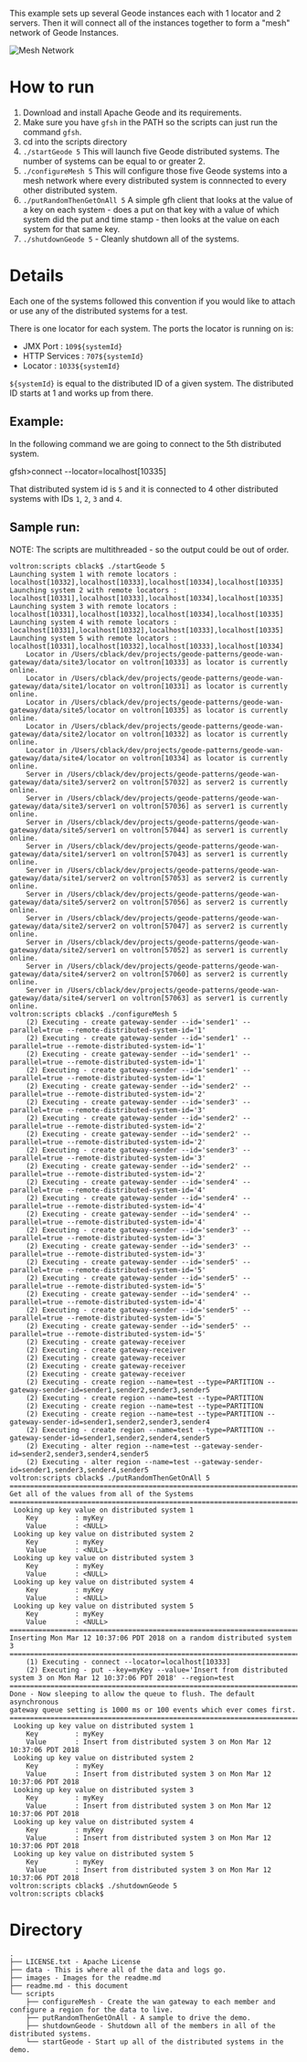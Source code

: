 This example sets up several Geode instances each with 1 locator and 2 servers.   Then it will connect all of the instances together to form a "mesh" network of Geode Instances.  

![Mesh Network](images/multisite-topology-parallel.png)


# How to run

1. Download and install Apache Geode and its requirements.
2. Make sure you have `gfsh` in the PATH so the scripts can just run the command `gfsh`.
3. cd into the scripts directory
3. `./startGeode 5`  This will launch five Geode distributed systems.   The number of systems can be equal to or greater 2.
4. `./configureMesh 5`  This will configure those five Geode systems into a mesh network where every distributed system is connnected to every other distributed system.
5. `./putRandomThenGetOnAll 5`  A simple gfh client that looks at the value of a key on each system - does a put on that key with a value of which system did the put and time stamp - then looks at the value on each system for that same key.
6. `./shutdownGeode 5` - Cleanly shutdown all of the systems.

# Details

Each one of the systems followed this convention if you would like to attach or use any of the distributed systems for a test.

There is one locator for each system.   The ports the locator is running on is:

* JMX Port : `109${systemId}`
* HTTP Services : `707${systemId}`
* Locator : `1033${systemId}`

`${systemId}` is equal to the distributed ID of a given system.   The distributed ID starts at 1 and works up from there.

## Example:

In the following command we are going to connect to the 5th distributed system.   

gfsh>connect --locator=localhost[10335]

That distributed system id is `5` and it is connected to 4 other distributed systems with IDs `1`, `2`, `3` and `4`.


## Sample run:

NOTE:  The scripts are multithreaded - so the output could be out of order.

```
voltron:scripts cblack$ ./startGeode 5
Launching system 1 with remote locators : localhost[10332],localhost[10333],localhost[10334],localhost[10335]
Launching system 2 with remote locators : localhost[10331],localhost[10333],localhost[10334],localhost[10335]
Launching system 3 with remote locators : localhost[10331],localhost[10332],localhost[10334],localhost[10335]
Launching system 4 with remote locators : localhost[10331],localhost[10332],localhost[10333],localhost[10335]
Launching system 5 with remote locators : localhost[10331],localhost[10332],localhost[10333],localhost[10334]
	Locator in /Users/cblack/dev/projects/geode-patterns/geode-wan-gateway/data/site3/locator on voltron[10333] as locator is currently online.
	Locator in /Users/cblack/dev/projects/geode-patterns/geode-wan-gateway/data/site1/locator on voltron[10331] as locator is currently online.
	Locator in /Users/cblack/dev/projects/geode-patterns/geode-wan-gateway/data/site5/locator on voltron[10335] as locator is currently online.
	Locator in /Users/cblack/dev/projects/geode-patterns/geode-wan-gateway/data/site2/locator on voltron[10332] as locator is currently online.
	Locator in /Users/cblack/dev/projects/geode-patterns/geode-wan-gateway/data/site4/locator on voltron[10334] as locator is currently online.
	Server in /Users/cblack/dev/projects/geode-patterns/geode-wan-gateway/data/site3/server2 on voltron[57032] as server2 is currently online.
	Server in /Users/cblack/dev/projects/geode-patterns/geode-wan-gateway/data/site3/server1 on voltron[57036] as server1 is currently online.
	Server in /Users/cblack/dev/projects/geode-patterns/geode-wan-gateway/data/site5/server1 on voltron[57044] as server1 is currently online.
	Server in /Users/cblack/dev/projects/geode-patterns/geode-wan-gateway/data/site1/server1 on voltron[57043] as server1 is currently online.
	Server in /Users/cblack/dev/projects/geode-patterns/geode-wan-gateway/data/site1/server2 on voltron[57053] as server2 is currently online.
	Server in /Users/cblack/dev/projects/geode-patterns/geode-wan-gateway/data/site5/server2 on voltron[57056] as server2 is currently online.
	Server in /Users/cblack/dev/projects/geode-patterns/geode-wan-gateway/data/site2/server2 on voltron[57047] as server2 is currently online.
	Server in /Users/cblack/dev/projects/geode-patterns/geode-wan-gateway/data/site2/server1 on voltron[57052] as server1 is currently online.
	Server in /Users/cblack/dev/projects/geode-patterns/geode-wan-gateway/data/site4/server2 on voltron[57060] as server2 is currently online.
	Server in /Users/cblack/dev/projects/geode-patterns/geode-wan-gateway/data/site4/server1 on voltron[57063] as server1 is currently online.
voltron:scripts cblack$ ./configureMesh 5
	(2) Executing - create gateway-sender --id='sender1' --parallel=true --remote-distributed-system-id='1'
	(2) Executing - create gateway-sender --id='sender1' --parallel=true --remote-distributed-system-id='1'
	(2) Executing - create gateway-sender --id='sender1' --parallel=true --remote-distributed-system-id='1'
	(2) Executing - create gateway-sender --id='sender1' --parallel=true --remote-distributed-system-id='1'
	(2) Executing - create gateway-sender --id='sender2' --parallel=true --remote-distributed-system-id='2'
	(2) Executing - create gateway-sender --id='sender3' --parallel=true --remote-distributed-system-id='3'
	(2) Executing - create gateway-sender --id='sender2' --parallel=true --remote-distributed-system-id='2'
	(2) Executing - create gateway-sender --id='sender2' --parallel=true --remote-distributed-system-id='2'
	(2) Executing - create gateway-sender --id='sender3' --parallel=true --remote-distributed-system-id='3'
	(2) Executing - create gateway-sender --id='sender2' --parallel=true --remote-distributed-system-id='2'
	(2) Executing - create gateway-sender --id='sender4' --parallel=true --remote-distributed-system-id='4'
	(2) Executing - create gateway-sender --id='sender4' --parallel=true --remote-distributed-system-id='4'
	(2) Executing - create gateway-sender --id='sender4' --parallel=true --remote-distributed-system-id='4'
	(2) Executing - create gateway-sender --id='sender3' --parallel=true --remote-distributed-system-id='3'
	(2) Executing - create gateway-sender --id='sender3' --parallel=true --remote-distributed-system-id='3'
	(2) Executing - create gateway-sender --id='sender5' --parallel=true --remote-distributed-system-id='5'
	(2) Executing - create gateway-sender --id='sender5' --parallel=true --remote-distributed-system-id='5'
	(2) Executing - create gateway-sender --id='sender4' --parallel=true --remote-distributed-system-id='4'
	(2) Executing - create gateway-sender --id='sender5' --parallel=true --remote-distributed-system-id='5'
	(2) Executing - create gateway-sender --id='sender5' --parallel=true --remote-distributed-system-id='5'
	(2) Executing - create gateway-receiver
	(2) Executing - create gateway-receiver
	(2) Executing - create gateway-receiver
	(2) Executing - create gateway-receiver
	(2) Executing - create gateway-receiver
	(2) Executing - create region --name=test --type=PARTITION --gateway-sender-id=sender1,sender2,sender3,sender5
	(2) Executing - create region --name=test --type=PARTITION
	(2) Executing - create region --name=test --type=PARTITION
	(2) Executing - create region --name=test --type=PARTITION --gateway-sender-id=sender1,sender2,sender3,sender4
	(2) Executing - create region --name=test --type=PARTITION --gateway-sender-id=sender1,sender2,sender4,sender5
	(2) Executing - alter region --name=test --gateway-sender-id=sender2,sender3,sender4,sender5
	(2) Executing - alter region --name=test --gateway-sender-id=sender1,sender3,sender4,sender5
voltron:scripts cblack$ ./putRandomThenGetOnAll 5
===========================================================================
Get all of the values from all of the Systems
===========================================================================
 Looking up key value on distributed system 1
	Key         : myKey
	Value       : <NULL>
 Looking up key value on distributed system 2
	Key         : myKey
	Value       : <NULL>
 Looking up key value on distributed system 3
	Key         : myKey
	Value       : <NULL>
 Looking up key value on distributed system 4
	Key         : myKey
	Value       : <NULL>
 Looking up key value on distributed system 5
	Key         : myKey
	Value       : <NULL>
===========================================================================
Inserting Mon Mar 12 10:37:06 PDT 2018 on a random distributed system 3
===========================================================================
	(1) Executing - connect --locator=localhost[10333]
	(2) Executing - put --key=myKey --value='Insert from distributed system 3 on Mon Mar 12 10:37:06 PDT 2018' --region=test
===========================================================================
Done - Now sleeping to allow the queue to flush. The default asynchronous
gateway queue setting is 1000 ms or 100 events which ever comes first.
===========================================================================
 Looking up key value on distributed system 1
	Key         : myKey
	Value       : Insert from distributed system 3 on Mon Mar 12 10:37:06 PDT 2018
 Looking up key value on distributed system 2
	Key         : myKey
	Value       : Insert from distributed system 3 on Mon Mar 12 10:37:06 PDT 2018
 Looking up key value on distributed system 3
	Key         : myKey
	Value       : Insert from distributed system 3 on Mon Mar 12 10:37:06 PDT 2018
 Looking up key value on distributed system 4
	Key         : myKey
	Value       : Insert from distributed system 3 on Mon Mar 12 10:37:06 PDT 2018
 Looking up key value on distributed system 5
	Key         : myKey
	Value       : Insert from distributed system 3 on Mon Mar 12 10:37:06 PDT 2018
voltron:scripts cblack$ ./shutdownGeode 5
voltron:scripts cblack$

```

# Directory
```
.
├── LICENSE.txt - Apache License
├── data - This is where all of the data and logs go.
├── images - Images for the readme.md
├── readme.md - this document
└── scripts
    ├── configureMesh - Create the wan gateway to each member and configure a region for the data to live.
    ├── putRandomThenGetOnAll - A sample to drive the demo.
    ├── shutdownGeode - Shutdown all of the members in all of the distributed systems.
    └── startGeode - Start up all of the distributed systems in the demo.
```
